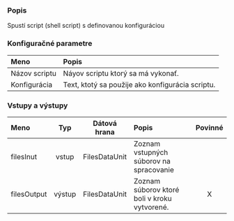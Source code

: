 ### Popis

Spustí script (shell script) s definovanou konfiguráciou

### Konfiguračné parametre

| Meno | Popis |
|:----|:----|
|Názov scriptu|Náyov scriptu ktorý sa má vykonať.|
|Konfigurácia|Text, ktotý sa použije ako konfigurácia scriptu.|

### Vstupy a výstupy ###

|Meno |Typ | Dátová hrana | Popis | Povinné |
|:--------|:------:|:------:|:-------------|:---------------------:|
|filesInut |vstup|FilesDataUnit| Zoznam vstupných súborov na spracovanie ||
|filesOutput |výstup|FilesDataUnit|Zoznam súborov ktoré boli v kroku vytvorené.|X|
